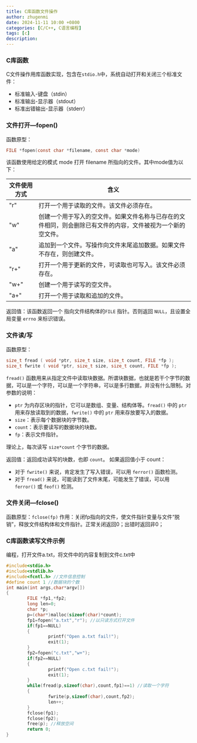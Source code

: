 ```yaml
---
title: C库函数文件操作
author: zhugenmi
date: 2024-11-11 10:00 +0800
categories: [C/C++, C语言编程]
tags: [c]
description: 
---
```


### C库函数

C文件操作用库函数实现，包含在`stdio.h`中，系统自动打开和关闭三个标准文件：

- 标准输入-键盘（stdin）
- 标准输出-显示器（stdout）
- 标准出错输出-显示器（stderr）

### 文件打开—fopen()

函数原型：

```c
FILE *fopen(const char *filename, const char *mode)
```

该函数使用给定的模式 mode 打开 filename 所指向的文件。其中mode值为以下：

| 文件使用方式 | 含义                                                         |
| ------------ | ------------------------------------------------------------ |
| "r"          | 打开一个用于读取的文件。该文件必须存在。                     |
| "w"          | 创建一个用于写入的空文件。如果文件名称与已存在的文件相同，则会删除已有文件的内容，文件被视为一个新的空文件。 |
| "a"          | 追加到一个文件。写操作向文件末尾追加数据。如果文件不存在，则创建文件。 |
| "r+"         | 打开一个用于更新的文件，可读取也可写入。该文件必须存在。     |
| "w+"         | 创建一个用于读写的空文件。                                   |
| "a+"         | 打开一个用于读取和追加的文件。                               |

返回值：该函数返回一个 指向文件结构体的`FILE` 指针。否则返回 `NULL`，且设置全局变量 `errno` 来标识错误。

### 文件读/写

函数原型：

```c
size_t fread ( void *ptr, size_t size, size_t count, FILE *fp );
size_t fwrite ( void *ptr, size_t size, size_t count, FILE *fp );
```

`fread()` 函数用来从指定文件中读取块数据。所谓块数据，也就是若干个字节的数据，可以是一个字符，可以是一个字符串，可以是多行数据，并没有什么限制。对参数的说明：

- `ptr` 为内存区块的指针，它可以是数组、变量、结构体等。`fread()` 中的 `ptr` 用来存放读取到的数据，`fwrite()` 中的 `ptr` 用来存放要写入的数据。
- `size`：表示每个数据块的字节数。
- `count`：表示要读写的数据块的块数。
- `fp`：表示文件指针。

理论上，每次读写 `size*count` 个字节的数据。

返回值：返回成功读写的块数，也即 `count`。
如果返回值小于 count：

- 对于 `fwrite()` 来说，肯定发生了写入错误，可以用 `ferror()` 函数检测。
- 对于 `fread()` 来说，可能读到了文件末尾，可能发生了错误，可以用 `ferror()` 或 `feof()` 检测。

### 文件关闭—fclose()

函数原型：`fclose(fp)`
作用：关闭fp指向的文件，使文件指针变量与文件“脱销”，释放文件结构体和文件指针。正常关闭返回0；出错时返回非0；

### C库函数读写文件示例

编程，打开文件a.txt，将文件中的内容复制到文件c.txt中

```c
#include<stdio.h>
#include<stdlib.h>
#include<fcntl.h> //文件信息控制
#define count 1 //数据块的个数
int main(int args,char*argv[])
{
        FILE *fp1,*fp2;
        long len=0;
        char *p;
        p=(char*)malloc(sizeof(char)*count);
        fp1=fopen("a.txt","r"); //以只读方式打开文件
        if(fp1==NULL)
        {
                printf("Open a.txt fail!");
                exit(1);
        }
        fp2=fopen("c.txt","w+");
        if(fp2==NULL)
        {
                printf("Open c.txt fail!");
                exit(1);
        }
        while(fread(p,sizeof(char),count,fp1)==1) //读取一个字符
        {
                fwrite(p,sizeof(char),count,fp2);
                len++;
        }
        fclose(fp1);
        fclose(fp2);
        free(p); //释放空间
        return 0;
}
```